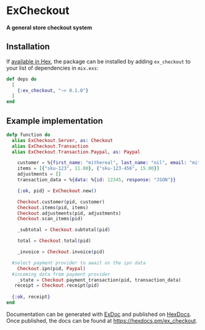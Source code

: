 # ExCheckout

**A general store checkout system**

## Installation

If [available in Hex](https://hex.pm/docs/publish), the package can be installed
by adding `ex_checkout` to your list of dependencies in `mix.exs`:

```elixir
def deps do
  [
    {:ex_checkout, "~> 0.1.0"}
  ]
end
```

## Example implementation

```elixir
defp function do
  alias ExCheckout.Server, as: Checkout
  alias ExCheckout.Transaction
  alias ExCheckout.Transaction.Paypal, as: Paypal

    customer = %{first_name: "mithereal", last_name: "nil", email: "mithereal@gmail.com", phone: "1234567"}
    items = [{"sku-123", 11.00}, {"sku-123-456", 15.00}]
    adjustments = []
    transaction_data = %{data: %{id: 12345, response: "JSON"}}

    {:ok, pid} = ExCheckout.new()

    Checkout.customer(pid, customer)
    Checkout.items(pid, items)
    Checkout.adjustments(pid, adjustments)
    Checkout.scan_items(pid)

    _subtotal = Checkout.subtotal(pid)

    total = Checkout.total(pid)

    _invoice = Checkout.invoice(pid)

  #select payment provider to await on the ipn data 
    Checkout.ipn(pid, Paypal)
  #incoming data from payment provider
    _state = Checkout.payment_transaction(pid, transaction_data)
   receipt = Checkout.receipt(pid)
   
  {:ok, receipt}
end
   ```

Documentation can be generated with [ExDoc](https://github.com/elixir-lang/ex_doc)
and published on [HexDocs](https://hexdocs.pm). Once published, the docs can
be found at <https://hexdocs.pm/ex_checkout>.


